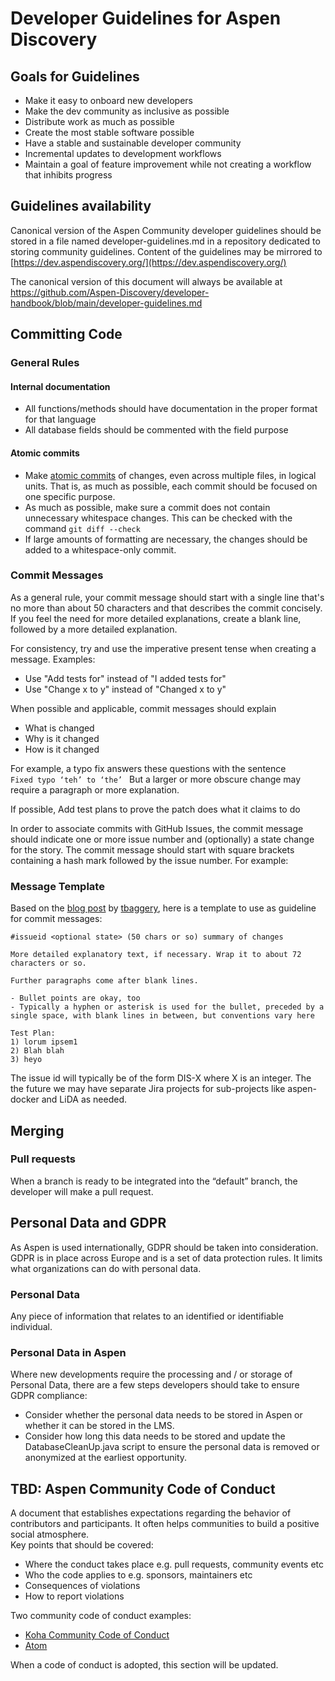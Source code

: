 # Developer Guidelines for Aspen Discovery

## Goals for Guidelines
* Make it easy to onboard new developers  
* Make the dev community as inclusive as possible  
* Distribute work as much as possible  
* Create the most stable software possible  
* Have a stable and sustainable developer community  
* Incremental updates to development workflows  
* Maintain a goal of feature improvement while not creating a workflow that inhibits progress
 
## Guidelines availability
Canonical version of the Aspen Community developer guidelines should be stored in a file named developer-guidelines.md in a repository dedicated to storing community guidelines. Content of the guidelines may be mirrored to [https://dev.aspendiscovery.org/](https://dev.aspendiscovery.org/)

The canonical version of this document will always be available at https://github.com/Aspen-Discovery/developer-handbook/blob/main/developer-guidelines.md

## Committing Code

### General Rules

#### Internal documentation
* All functions/methods should have documentation in the proper format for that language  
* All database fields should be commented with the field purpose

#### Atomic commits
* Make [atomic commits](http://en.wikipedia.org/wiki/Atomic_commit) of changes, even across multiple files, in logical units. That is, as much as possible, each commit should be focused on one specific purpose.  
* As much as possible, make sure a commit does not contain unnecessary whitespace changes. This can be checked with the command `git diff --check`
* If large amounts of formatting are necessary, the changes should be added to a whitespace-only commit.

### Commit Messages
As a general rule, your commit message should start with a single line that's no more than about 50 characters and that describes the commit concisely. If you feel the need for more detailed explanations, create a blank line, followed by a more detailed explanation.

For consistency, try and use the imperative present tense when creating a message. Examples:
* Use "Add tests for" instead of "I added tests for"  
* Use "Change x to y" instead of "Changed x to y"

When possible and applicable, commit messages should explain  
* What is changed  
* Why is it changed  
* How is it changed

For example, a typo fix answers these questions with the sentence  
`Fixed typo ‘teh’ to ‘the’ `
But a larger or more obscure change may require a paragraph or more explanation.

If possible, Add test plans to prove the patch does what it claims to do

In order to associate commits with GitHub Issues, the commit message should indicate one or more issue number and (optionally) a state change for the story. The commit message should start with square brackets containing a hash mark followed by the issue number. For example:

### Message Template

Based on the [blog post](http://tbaggery.com/2008/04/19/a-note-about-git-commit-messages.html) by [tbaggery](http://tbaggery.com/), here is a template to use as guideline for commit messages:

```
#issueid <optional state> (50 chars or so) summary of changes

More detailed explanatory text, if necessary. Wrap it to about 72
characters or so. 

Further paragraphs come after blank lines.

- Bullet points are okay, too
- Typically a hyphen or asterisk is used for the bullet, preceded by a
single space, with blank lines in between, but conventions vary here

Test Plan:
1) lorum ipsem1
2) Blah blah
3) heyo
```

The issue id will typically be of the form DIS-X where X is an integer. The the future we may have separate Jira projects for sub-projects like aspen-docker and LiDA as needed.

## Merging

### Pull requests
When a branch is ready to be integrated into the “default” branch, the developer will make a pull request.

## Personal Data and GDPR

As Aspen is used internationally, GDPR should be taken into consideration. GDPR is in place across Europe and is a set of data protection rules. It limits what organizations can do with personal data. 

### Personal Data

Any piece of information that relates to an identified or identifiable individual. 

### Personal Data in Aspen

Where new developments require the processing and / or storage of Personal Data, there are a few steps developers should take to ensure GDPR compliance:

* Consider whether the personal data needs to be stored in Aspen or whether it can be stored in the LMS.  
* Consider how long this data needs to be stored and update the DatabaseCleanUp.java script to ensure the personal data is removed or anonymized at the earliest opportunity. 

## TBD: Aspen Community Code of Conduct
A document that establishes expectations regarding the behavior of contributors and participants.  It often helps communities to build a positive social atmosphere.   
Key points that should be covered:
* Where the conduct takes place e.g. pull requests, community events etc  
* Who the code applies to e.g. sponsors, maintainers etc  
* Consequences of violations  
* How to report violations

Two community code of conduct examples:
* [Koha Community Code of Conduct](https://koha-community.org/about/policy/code-of-conduct/)   
* [Atom](https://github.com/atom/atom/blob/master/CODE_OF_CONDUCT.md)  

When a code of conduct is adopted, this section will be updated.
